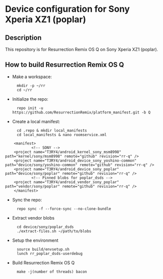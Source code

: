 Device configuration for Sony Xperia XZ1 (poplar)
========================================================

Description
-----------

This repository is for Resurrection Remix OS Q on Sony Xperia XZ1 (poplar).

How to build Resurrection Remix OS Q
----------------------

* Make a workspace:

        mkdir -p ~/rr
        cd ~/rr

* Initialize the repo:

        repo init -u https://github.com/ResurrectionRemix/platform_manifest.git -b Q

* Create a local manifest:

        cd .repo & mkdir local_manifests
        cd local_manifests & nano roomservice.xml
        
<?xml version="1.0" encoding="UTF-8"?>
        <manifest>
                <!-- SONY -->
        <project name="T3RY4/android_kernel_sony_msm8998" path="kernel/sony/msm8998" remote="github" revision="rr-q" />
        <project name="T3RY4/android_device_sony_yoshino-common" path="device/sony/yoshino-common" remote="github" revision="rr-q" />
        <project name="T3RY4/android_device_sony_poplar" path="device/sony/poplar" remote="github" revision="rr-q" />
                <!-- Pinned blobs for poplar_dsds -->
        <project name="T3RY4/android_vendor_sony_poplar" path="vendor/sony/poplar" remote="github" revision="rr-q" />
        </manifest>

* Sync the repo:

        repo sync -f --force-sync --no-clone-bundle

* Extract vendor blobs

        cd device/sony/poplar_dsds
        ./extract-files.sh ~/path/to/blobs

* Setup the environment

        source build/envsetup.sh
        lunch rr_poplar_dsds-userdebug

* Build Resurrection Remix OS Q

        make -j(number of threads) bacon

